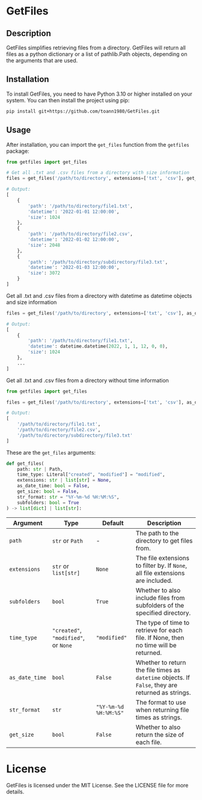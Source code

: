 # GetFiles

## Description

GetFiles simplifies retrieving files from a directory. GetFiles will return all
files as a python dictionary or a list of pathlib.Path objects, depending on the
arguments that are used.


## Installation

To install GetFiles, you need to have Python 3.10 or higher installed on your
system. You can then install the project using pip:

```sh
pip install git+https://github.com/toann1980/GetFiles.git
```

## Usage
After installation, you can import the `get_files` function from the `getfiles` package:

```python
from getfiles import get_files
```


```python
# Get all .txt and .csv files from a directory with size information
files = get_files('/path/to/directory', extensions=['txt', 'csv'], get_size=True)

# Output:
[
    {
        'path': '/path/to/directory/file1.txt',
        'datetime': '2022-01-01 12:00:00',
        'size': 1024
    },
    {
        'path': '/path/to/directory/file2.csv',
        'datetime': '2022-01-02 12:00:00',
        'size': 2048
    },
    {
        'path': '/path/to/directory/subdirectory/file3.txt',
        'datetime': '2022-01-03 12:00:00',
        'size': 3072
    }
]
```

Get all .txt and .csv files from a directory with datetime as datetime objects and size information

```python
files = get_files('/path/to/directory', extensions=['txt', 'csv'], as_date_time=True, get_size=True)

# Output:
[
    {
        'path': '/path/to/directory/file1.txt',
        'datetime': datetime.datetime(2022, 1, 1, 12, 0, 0),
        'size': 1024
    },
    ...
]
```


Get all .txt and .csv files from a directory without time information
```python
from getfiles import get_files

files = get_files('/path/to/directory', extensions=['txt', 'csv'], as_date_time=None)

# Output:
[
    '/path/to/directory/file1.txt',
    '/path/to/directory/file2.csv',
    '/path/to/directory/subdirectory/file3.txt'
]


```

These are the `get_files` arguments:

```python
def get_files(
    path: str | Path,
    time_type: Literal["created", "modified"] = "modified",
    extensions: str | list[str] = None,
    as_date_time: bool = False,
    get_size: bool = False,
    str_format: str = "%Y-%m-%d %H:%M:%S",
    subfolders: bool = True
) -> list[dict] | list[str]:
```

| Argument | Type | Default | Description |
| --- | --- | --- | --- |
| `path` | `str` or `Path` | - | The path to the directory to get files from. |
| `extensions` | `str` or `list[str]` | `None` | The file extensions to filter by. If `None`, all file extensions are included. |
| `subfolders` | `bool` | `True` | Whether to also include files from subfolders of the specified directory. |
| `time_type` | `"created"`, `"modified"`, or `None` | `"modified"` | The type of time to retrieve for each file. If None, then no time will be returned. |
| `as_date_time` | `bool` | `False` | Whether to return the file times as `datetime` objects. If `False`, they are returned as strings. |
| `str_format` | `str` | `"%Y-%m-%d %H:%M:%S"` | The format to use when returning file times as strings. |
| `get_size` | `bool` | `False` | Whether to also return the size of each file. |



# License
GetFiles is licensed under the MIT License. See the LICENSE file for more details.

